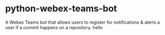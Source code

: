 # python-webex-teams-bot
A Webex Teams bot that allows users to register for notifications &amp; alerts a user if a commit happens on a repository.
hello
